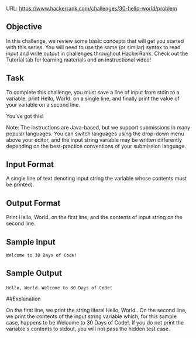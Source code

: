 URL: https://www.hackerrank.com/challenges/30-hello-world/problem

## Objective
In this challenge, we review some basic concepts that will get you started with this series. You will need to use the same (or similar) syntax to read input and write output in challenges throughout HackerRank. Check out the Tutorial tab for learning materials and an instructional video!

## Task
To complete this challenge, you must save a line of input from stdin to a variable, print Hello, World. on a single line, and finally print the value of your variable on a second line.

You've got this!

Note: The instructions are Java-based, but we support submissions in many popular languages. You can switch languages using the drop-down menu above your editor, and the input string variable may be written differently depending on the best-practice conventions of your submission language.

## Input Format

A single line of text denoting input string the variable whose contents must be printed).

## Output Format

Print Hello, World. on the first line, and the contents of input string on the second line.

## Sample Input

`Welcome to 30 Days of Code!`

## Sample Output

`Hello, World.`
`Welcome to 30 Days of Code!`

##Explanation

On the first line, we print the string literal Hello, World.. On the second line, we print the contents of the input string variable which, for this sample case, happens to be Welcome to 30 Days of Code!. If you do not print the variable's contents to stdout, you will not pass the hidden test case.
